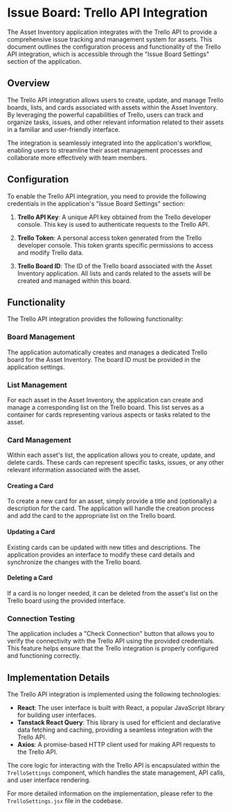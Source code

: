 # Issue Board: Trello API Integration

The Asset Inventory application integrates with the Trello API to provide a comprehensive issue tracking and management system for assets. This document outlines the configuration process and functionality of the Trello API integration, which is accessible through the "Issue Board Settings" section of the application.

## Overview

The Trello API integration allows users to create, update, and manage Trello boards, lists, and cards associated with assets within the Asset Inventory. By leveraging the powerful capabilities of Trello, users can track and organize tasks, issues, and other relevant information related to their assets in a familiar and user-friendly interface.

The integration is seamlessly integrated into the application's workflow, enabling users to streamline their asset management processes and collaborate more effectively with team members.

## Configuration

To enable the Trello API integration, you need to provide the following credentials in the application's "Issue Board Settings" section:

1. **Trello API Key**: A unique API key obtained from the Trello developer console. This key is used to authenticate requests to the Trello API.

2. **Trello Token**: A personal access token generated from the Trello developer console. This token grants specific permissions to access and modify Trello data.

3. **Trello Board ID**: The ID of the Trello board associated with the Asset Inventory application. All lists and cards related to the assets will be created and managed within this board.

## Functionality

The Trello API integration provides the following functionality:

### Board Management

The application automatically creates and manages a dedicated Trello board for the Asset Inventory. The board ID must be provided in the application settings.

### List Management

For each asset in the Asset Inventory, the application can create and manage a corresponding list on the Trello board. This list serves as a container for cards representing various aspects or tasks related to the asset.

### Card Management

Within each asset's list, the application allows you to create, update, and delete cards. These cards can represent specific tasks, issues, or any other relevant information associated with the asset.

#### Creating a Card

To create a new card for an asset, simply provide a title and (optionally) a description for the card. The application will handle the creation process and add the card to the appropriate list on the Trello board.

#### Updating a Card

Existing cards can be updated with new titles and descriptions. The application provides an interface to modify these card details and synchronize the changes with the Trello board.

#### Deleting a Card

If a card is no longer needed, it can be deleted from the asset's list on the Trello board using the provided interface.

### Connection Testing

The application includes a "Check Connection" button that allows you to verify the connectivity with the Trello API using the provided credentials. This feature helps ensure that the Trello integration is properly configured and functioning correctly.

## Implementation Details

The Trello API integration is implemented using the following technologies:

- **React**: The user interface is built with React, a popular JavaScript library for building user interfaces.
- **Tanstack React Query**: This library is used for efficient and declarative data fetching and caching, providing a seamless integration with the Trello API.
- **Axios**: A promise-based HTTP client used for making API requests to the Trello API.

The core logic for interacting with the Trello API is encapsulated within the `TrelloSettings` component, which handles the state management, API calls, and user interface rendering.

For more detailed information on the implementation, please refer to the `TrelloSettings.jsx` file in the codebase.